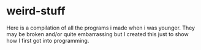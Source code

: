 # weird-stuff
Here is a compilation of all the programs i made when i was younger. They may be broken and/or quite embarrassing but I created this just to show how I first got into programming.
